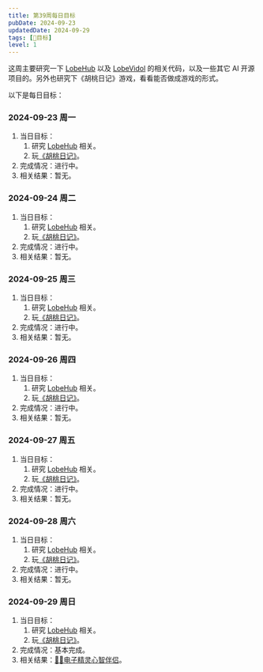 ```yaml
---
title: 第39周每日目标
pubDate: 2024-09-23
updatedDate: 2024-09-29
tags: [📆目标]
level: 1
---
```


这周主要研究一下 [LobeHub] 以及 [LobeVidol] 的相关代码，以及一些其它 AI 开源项目的。另外也研究下《胡桃日记》游戏，看看能否做成游戏的形式。

以下是每日目标：

### 2024-09-23 周一

1. 当日目标：
    1. 研究 [LobeHub] 相关。
    2. 玩[《胡桃日记》]。
2. 完成情况：进行中。
3. 相关结果：暂无。

### 2024-09-24 周二

1. 当日目标：
    1. 研究 [LobeHub] 相关。
    2. 玩[《胡桃日记》]。
2. 完成情况：进行中。
3. 相关结果：暂无。

### 2024-09-25 周三

1. 当日目标：
    1. 研究 [LobeHub] 相关。
    2. 玩[《胡桃日记》]。
2. 完成情况：进行中。
3. 相关结果：暂无。

### 2024-09-26 周四

1. 当日目标：
    1. 研究 [LobeHub] 相关。
    2. 玩[《胡桃日记》]。
2. 完成情况：进行中。
3. 相关结果：暂无。

### 2024-09-27 周五

1. 当日目标：
    1. 研究 [LobeHub] 相关。
    2. 玩[《胡桃日记》]。
2. 完成情况：进行中。
3. 相关结果：暂无。

### 2024-09-28 周六

1. 当日目标：
    1. 研究 [LobeHub] 相关。
    2. 玩[《胡桃日记》]。
2. 完成情况：进行中。
3. 相关结果：暂无。

### 2024-09-29 周日

1. 当日目标：
    1. 研究 [LobeHub] 相关。
    2. 玩[《胡桃日记》]。
2. 完成情况：基本完成。
3. 相关结果：[🧚‍♀️电子精灵心智伴侣](/lab/20240929-esprite-mind-mate)。

[LobeHub]: https://lobehub.com/zh
[LobeVidol]: https://github.com/lobehub/lobe-vidol
[《胡桃日记》]: https://hutaodiary.com/
